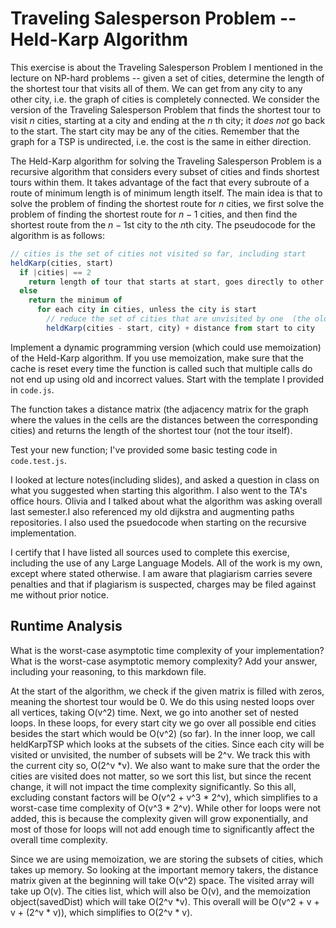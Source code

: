 # Traveling Salesperson Problem -- Held-Karp Algorithm

This exercise is about the Traveling Salesperson Problem I mentioned in the
lecture on NP-hard problems -- given a set of cities, determine the length of
the shortest tour that visits all of them. We can get from any city to any other
city, i.e. the graph of cities is completely connected. We consider the version
of the Traveling Salesperson Problem that finds the shortest tour to visit $n$
cities, starting at a city and ending at the $n$ th city; it *does not* go
back to the start. The start city may be any of the cities. Remember that the
graph for a TSP is undirected, i.e. the cost is the same in either direction.

The Held-Karp algorithm for solving the Traveling Salesperson Problem is a
recursive algorithm that considers every subset of cities and finds shortest
tours within them. It takes advantage of the fact that every subroute of a route
of minimum length is of minimum length itself. The main idea is that to solve
the problem of finding the shortest route for $n$ cities, we first solve the
problem of finding the shortest route for $n-1$ cities, and then find the
shortest route from the $n-1$st city to the $n$th city. The pseudocode for the
algorithm is as follows:

```javascript
// cities is the set of cities not visited so far, including start
heldKarp(cities, start)
  if |cities| == 2
    return length of tour that starts at start, goes directly to other city in cities
  else
    return the minimum of
      for each city in cities, unless the city is start
        // reduce the set of cities that are unvisited by one  (the old start), set the new start, add on the distance from old start to new start
        heldKarp(cities - start, city) + distance from start to city
```

Implement a dynamic programming version (which could use memoization) of the
Held-Karp algorithm. If you use memoization, make sure that the cache is reset
every time the function is called such that multiple calls do not end up using
old and incorrect values. Start with the template I provided in `code.js`.

The function takes a distance matrix (the adjacency matrix for the graph where
the values in the cells are the distances between the corresponding cities) and
returns the length of the shortest tour (not the tour itself).

Test your new function; I've provided some basic testing code in `code.test.js`.

I looked at lecture notes(including slides), and asked a question in class on what you suggested when
starting this algorithm. I also went to the TA's office hours. Olivia and I talked about 
what the algorithm was asking overall last semester.I also referenced my old dijkstra and 
augmenting paths repositories. I also used the psuedocode when starting on the recursive 
implementation.

I certify that I have listed all sources used to complete this exercise, including the use of any Large Language Models. All of the work is my own, except where stated otherwise. I am aware that plagiarism carries severe penalties and that if plagiarism is suspected, charges may be filed against me without prior notice.

## Runtime Analysis

What is the worst-case asymptotic time complexity of your implementation? What
is the worst-case asymptotic memory complexity? Add your answer, including your
reasoning, to this markdown file.

At the start of the algorithm, we check if the given matrix is filled with zeros, meaning the shortest tour would be 0. We do this using nested loops over all vertices, taking O(v^2) time. Next, we go into another set of nested loops. In these loops, for every start city we go over all possible end cities besides the start which would be O(v^2) (so far). In the inner loop, we call heldKarpTSP which looks at the subsets of the cities. Since each city will be visited or unvisited, the number of subsets will be 2^v. We track this with the current city so, O(2^v *v). We also want to make sure that the order the cities are visited does not matter, so we sort this list, but since the recent change, it will not impact the time complexity significantly. So this all, excluding constant factors will be O(v^2 + v^3 * 2^v), which simplifies to a worst-case time complexity of O(v^3 * 2^v). While other for loops were not added, this is because the complexity given will grow exponentially, and most of those for loops will not add enough time to significantly affect the overall time complexity. 

Since we are using memoization, we are storing the subsets of cities, which takes up memory. So looking at the important memory takers, the distance matrix given at the beginning will take O(v^2) space. The visited array will take up O(v). The cities list, which will also be O(v), and the memoization object(savedDist) which will take O(2^v *v). This overall will be O(v^2 + v + v + (2^v * v)), which simplifies to O(2^v * v).
